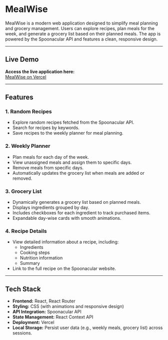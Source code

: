 # MealWise

MealWise is a modern web application designed to simplify meal planning and grocery management. Users can explore recipes, plan meals for the week, and generate a grocery list based on their planned meals. The app is powered by the Spoonacular API and features a clean, responsive design.

---

## Live Demo

**Access the live application here:**  
[MealWise on Vercel](https://mealwise-six.vercel.app)

---

## Features

### 1. **Random Recipes**
- Explore random recipes fetched from the Spoonacular API.
- Search for recipes by keywords.
- Save recipes to the weekly planner for meal planning.

### 2. **Weekly Planner**
- Plan meals for each day of the week.
- View unassigned meals and assign them to specific days.
- Remove meals from specific days.
- Automatically updates the grocery list when meals are added or removed.

### 3. **Grocery List**
- Dynamically generates a grocery list based on planned meals.
- Displays ingredients grouped by day.
- Includes checkboxes for each ingredient to track purchased items.
- Expandable day-wise cards with smooth animations.

### 4. **Recipe Details**
- View detailed information about a recipe, including:
  - Ingredients
  - Cooking steps
  - Nutrition information
  - Summary
- Link to the full recipe on the Spoonacular website.

---

## Tech Stack

- **Frontend:** React, React Router
- **Styling:** CSS (with animations and responsive design)
- **API Integration:** Spoonacular API
- **State Management:** React Context API
- **Deployment:** Vercel
- **Local Storage:** Persist user data (e.g., weekly meals, grocery list) across sessions.
